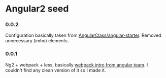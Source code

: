 # Angular2 seed

### 0.0.2
Configuration basically taken from [AngularClass/angular-starter](https://github.com/AngularClass/angular-starter). Removed unnecessary (imho) elements.

### 0.0.1
Ng2 + webpack + less, basically [webpack intro from angular team](https://angular.io/docs/ts/latest/guide/webpack.html).
I couldn't find any clean version of it so I made it.